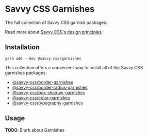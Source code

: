 # Savvy CSS Garnishes

The full collection of Savvy CSS garnish packages.

Read more about [Savvy CSS's design principles](https://github.com/savvy-css/savvy/doc).

## Installation

```shell
yarn add --dev @savvy-css/garnishes
``` 

This collection offers a convenient way to install all of the Savvy CSS garnishes packages:

- [@savvy-css/border-garnishes](https://github.com/savvy-css/border-garnishes/)
- [@savvy-css/border-radius-garnishes](https://github.com/savvy-css/border-radius-garnishes/)
- [@savvy-css/box-shadow-garnishes](https://github.com/savvy-css/box-shadow-garnishes/)
- [@savvy-css/color-garnishes](https://github.com/savvy-css/color-garnishes/)
- [@savvy-css/typography-garnishes](https://github.com/savvy-css/typography-garnishes/)

## Usage

**TODO**: Blurb about Garnishes